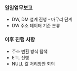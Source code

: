 ### 일일업무보고
- DW, DM 설계 진행 - 마무리 단계
- DW 주소 데이터 기준 분류

### 이후 진행 사항
- 주소 변환 방식 탐색
- ETL 진행
- NULL 값 처리방안 회의